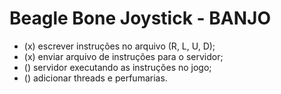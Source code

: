 # Beagle Bone Joystick - BANJO

- (x) escrever instruções no arquivo (R, L, U, D);
- (x) enviar arquivo de instruções para o servidor;
- () servidor executando as instruções no jogo;
- () adicionar threads e perfumarias.
